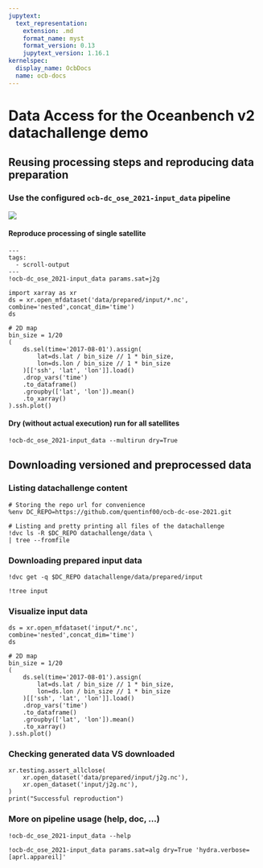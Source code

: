 ```yaml
---
jupytext:
  text_representation:
    extension: .md
    format_name: myst
    format_version: 0.13
    jupytext_version: 1.16.1
kernelspec:
  display_name: OcbDocs
  name: ocb-docs
---
```



# Data Access for the Oceanbench v2 datachallenge demo


## Reusing processing steps and reproducing data preparation

### Use the configured `ocb-dc_ose_2021-input_data` pipeline
![](data_doc.png)

#### Reproduce processing of single satellite

```{code-cell}
---
tags:
  - scroll-output
---
!ocb-dc_ose_2021-input_data params.sat=j2g
```

```{code-cell}
import xarray as xr
ds = xr.open_mfdataset('data/prepared/input/*.nc', combine='nested',concat_dim='time')
ds
```

```{code-cell}
# 2D map
bin_size = 1/20
(
    ds.sel(time='2017-08-01').assign(
        lat=ds.lat / bin_size // 1 * bin_size,
        lon=ds.lon / bin_size // 1 * bin_size
    )[['ssh', 'lat', 'lon']].load()
    .drop_vars('time')
    .to_dataframe()
    .groupby(['lat', 'lon']).mean()
    .to_xarray()
).ssh.plot()
```

#### Dry (without actual execution) run for all satellites

```{code-cell}
!ocb-dc_ose_2021-input_data --multirun dry=True
```

## Downloading versioned and preprocessed data

### Listing datachallenge content

```{code-cell}
# Storing the repo url for convenience
%env DC_REPO=https://github.com/quentinf00/ocb-dc-ose-2021.git
```

```{code-cell}
# Listing and pretty printing all files of the datachallenge
!dvc ls -R $DC_REPO datachallenge/data \
| tree --fromfile
```

### Downloading prepared input data

```{code-cell}
!dvc get -q $DC_REPO datachallenge/data/prepared/input
```

```{code-cell}
!tree input
```


### Visualize input data

```{code-cell}
ds = xr.open_mfdataset('input/*.nc', combine='nested',concat_dim='time')
ds
```

```{code-cell}
# 2D map
bin_size = 1/20
(
    ds.sel(time='2017-08-01').assign(
        lat=ds.lat / bin_size // 1 * bin_size,
        lon=ds.lon / bin_size // 1 * bin_size
    )[['ssh', 'lat', 'lon']].load()
    .drop_vars('time')
    .to_dataframe()
    .groupby(['lat', 'lon']).mean()
    .to_xarray()
).ssh.plot()
```

### Checking generated data VS downloaded

```{code-cell}
xr.testing.assert_allclose(
    xr.open_dataset('data/prepared/input/j2g.nc'),
    xr.open_dataset('input/j2g.nc'),
)
print("Successful reproduction")
```


### More on pipeline usage (help, doc, ...)

```{code-cell}
!ocb-dc_ose_2021-input_data --help
```

```{code-cell}
!ocb-dc_ose_2021-input_data params.sat=alg dry=True 'hydra.verbose=[aprl.appareil]'
```
